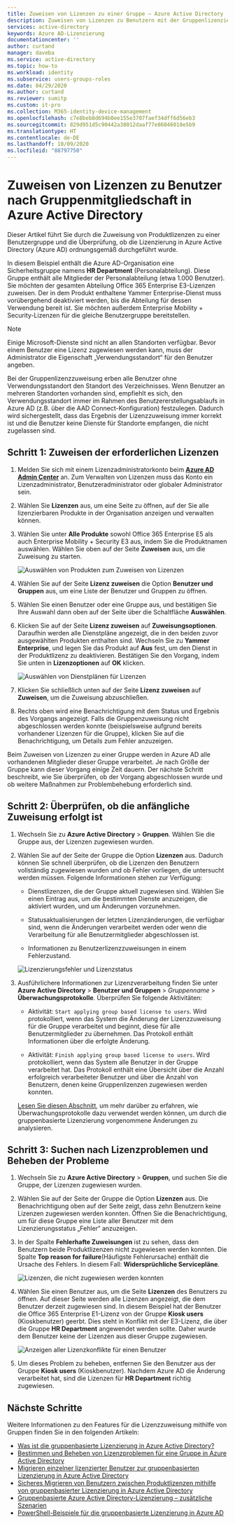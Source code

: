 ```yaml
---
title: Zuweisen von Lizenzen zu einer Gruppe – Azure Active Directory | Microsoft-Dokumentation
description: Zuweisen von Lizenzen zu Benutzern mit der Gruppenlizenzierung von Azure Active Directory
services: active-directory
keywords: Azure AD-Lizenzierung
documentationcenter: ''
author: curtand
manager: daveba
ms.service: active-directory
ms.topic: how-to
ms.workload: identity
ms.subservice: users-groups-roles
ms.date: 04/29/2020
ms.author: curtand
ms.reviewer: sumitp
ms.custom: it-pro
ms.collection: M365-identity-device-management
ms.openlocfilehash: c7e8beb8d694b0ee155e3707faef34dff6d56eb3
ms.sourcegitcommit: 829d951d5c90442a38012daaf77e86046018e5b9
ms.translationtype: HT
ms.contentlocale: de-DE
ms.lasthandoff: 10/09/2020
ms.locfileid: "88797750"
---
```

# <a name="assign-licenses-to-users-by-group-membership-in-azure-active-directory"></a>Zuweisen von Lizenzen zu Benutzer nach Gruppenmitgliedschaft in Azure Active Directory

Dieser Artikel führt Sie durch die Zuweisung von Produktlizenzen zu einer Benutzergruppe und die Überprüfung, ob die Lizenzierung in Azure Active Directory (Azure AD) ordnungsgemäß durchgeführt wurde.

In diesem Beispiel enthält die Azure AD-Organisation eine Sicherheitsgruppe namens **HR Department** (Personalabteilung). Diese Gruppe enthält alle Mitglieder der Personalabteilung (etwa 1.000 Benutzer). Sie möchten der gesamten Abteilung Office 365 Enterprise E3-Lizenzen zuweisen. Der in dem Produkt enthaltene Yammer Enterprise-Dienst muss vorübergehend deaktiviert werden, bis die Abteilung für dessen Verwendung bereit ist. Sie möchten außerdem Enterprise Mobility + Security-Lizenzen für die gleiche Benutzergruppe bereitstellen.

> [!NOTE]
> Einige Microsoft-Dienste sind nicht an allen Standorten verfügbar. Bevor einem Benutzer eine Lizenz zugewiesen werden kann, muss der Administrator die Eigenschaft „Verwendungsstandort“ für den Benutzer angeben.
>
> Bei der Gruppenlizenzzuweisung erben alle Benutzer ohne Verwendungsstandort den Standort des Verzeichnisses. Wenn Benutzer an mehreren Standorten vorhanden sind, empfiehlt es sich, den Verwendungsstandort immer im Rahmen des Benutzererstellungsablaufs in Azure AD (z.B. über die AAD Connect-Konfiguration) festzulegen. Dadurch wird sichergestellt, dass das Ergebnis der Lizenzzuweisung immer korrekt ist und die Benutzer keine Dienste für Standorte empfangen, die nicht zugelassen sind.

## <a name="step-1-assign-the-required-licenses"></a>Schritt 1: Zuweisen der erforderlichen Lizenzen

1. Melden Sie sich mit einem Lizenzadministratorkonto beim [**Azure AD Admin Center**](https://aad.portal.azure.com) an. Zum Verwalten von Lizenzen muss das Konto ein Lizenzadministrator, Benutzeradministrator oder globaler Administrator sein.

1. Wählen Sie **Lizenzen** aus, um eine Seite zu öffnen, auf der Sie alle lizenzierbaren Produkte in der Organisation anzeigen und verwalten können.

1. Wählen Sie unter **Alle Produkte** sowohl Office 365 Enterprise E5 als auch Enterprise Mobility + Security E3 aus, indem Sie die Produktnamen auswählen. Wählen Sie oben auf der Seite **Zuweisen** aus, um die Zuweisung zu starten.

   ![Auswählen von Produkten zum Zuweisen von Lizenzen](./media/licensing-groups-assign/licenses-all-products-assign.png)
  
1. Wählen Sie auf der Seite **Lizenz zuweisen** die Option **Benutzer und Gruppen** aus, um eine Liste der Benutzer und Gruppen zu öffnen.

1. Wählen Sie einen Benutzer oder eine Gruppe aus, und bestätigen Sie Ihre Auswahl dann oben auf der Seite über die Schaltfläche **Auswählen**.

1. Klicken Sie auf der Seite **Lizenz zuweisen** auf **Zuweisungsoptionen**. Daraufhin werden alle Dienstpläne angezeigt, die in den beiden zuvor ausgewählten Produkten enthalten sind. Wechseln Sie zu **Yammer Enterprise**, und legen Sie das Produkt auf **Aus** fest, um den Dienst in der Produktlizenz zu deaktivieren. Bestätigen Sie den Vorgang, indem Sie unten in **Lizenzoptionen** auf **OK** klicken.

   ![Auswählen von Dienstplänen für Lizenzen](./media/licensing-groups-assign/assignment-options.png)
  
1. Klicken Sie schließlich unten auf der Seite **Lizenz zuweisen** auf **Zuweisen**, um die Zuweisung abzuschließen.

1. Rechts oben wird eine Benachrichtigung mit dem Status und Ergebnis des Vorgangs angezeigt. Falls die Gruppenzuweisung nicht abgeschlossen werden konnte (beispielsweise aufgrund bereits vorhandener Lizenzen für die Gruppe), klicken Sie auf die Benachrichtigung, um Details zum Fehler anzuzeigen.

Beim Zuweisen von Lizenzen zu einer Gruppe werden in Azure AD alle vorhandenen Mitglieder dieser Gruppe verarbeitet. Je nach Größe der Gruppe kann dieser Vorgang einige Zeit dauern. Der nächste Schritt beschreibt, wie Sie überprüfen, ob der Vorgang abgeschlossen wurde und ob weitere Maßnahmen zur Problembehebung erforderlich sind.

## <a name="step-2-verify-that-the-initial-assignment-has-finished"></a>Schritt 2: Überprüfen, ob die anfängliche Zuweisung erfolgt ist

1. Wechseln Sie zu **Azure Active Directory** > **Gruppen**. Wählen Sie die Gruppe aus, der Lizenzen zugewiesen wurden.

1. Wählen Sie auf der Seite der Gruppe die Option **Lizenzen** aus. Dadurch können Sie schnell überprüfen, ob die Lizenzen den Benutzern vollständig zugewiesen wurden und ob Fehler vorliegen, die untersucht werden müssen. Folgende Informationen stehen zur Verfügung:

   - Dienstlizenzen, die der Gruppe aktuell zugewiesen sind. Wählen Sie einen Eintrag aus, um die bestimmten Dienste anzuzeigen, die aktiviert wurden, und um Änderungen vorzunehmen.

   - Statusaktualisierungen der letzten Lizenzänderungen, die verfügbar sind, wenn die Änderungen verarbeitet werden oder wenn die Verarbeitung für alle Benutzermitglieder abgeschlossen ist.

   - Informationen zu Benutzerlizenzzuweisungen in einem Fehlerzustand.

   ![Lizenzierungsfehler und Lizenzstatus](./media/licensing-groups-assign/assignment-errors.png)

1. Ausführlichere Informationen zur Lizenzverarbeitung finden Sie unter **Azure Active Directory** > **Benutzer und Gruppen** > *Gruppenname* > **Überwachungsprotokolle**. Überprüfen Sie folgende Aktivitäten:

   - Aktivität: `Start applying group based license to users`. Wird protokolliert, wenn das System die Änderung der Lizenzzuweisung für die Gruppe verarbeitet und beginnt, diese für alle Benutzermitglieder zu übernehmen. Das Protokoll enthält Informationen über die erfolgte Änderung.

   - Aktivität: `Finish applying group based license to users`. Wird protokolliert, wenn das System alle Benutzer in der Gruppe verarbeitet hat. Das Protokoll enthält eine Übersicht über die Anzahl erfolgreich verarbeiteter Benutzer und über die Anzahl von Benutzern, denen keine Gruppenlizenzen zugewiesen werden konnten.

   [Lesen Sie diesen Abschnitt](licensing-group-advanced.md#use-audit-logs-to-monitor-group-based-licensing-activity), um mehr darüber zu erfahren, wie Überwachungsprotokolle dazu verwendet werden können, um durch die gruppenbasierte Lizenzierung vorgenommene Änderungen zu analysieren.

## <a name="step-3-check-for-license-problems-and-resolve-them"></a>Schritt 3: Suchen nach Lizenzproblemen und Beheben der Probleme

1. Wechseln Sie zu **Azure Active Directory** > **Gruppen**, und suchen Sie die Gruppe, der Lizenzen zugewiesen wurden.
1. Wählen Sie auf der Seite der Gruppe die Option **Lizenzen** aus. Die Benachrichtigung oben auf der Seite zeigt, dass zehn Benutzern keine Lizenzen zugewiesen werden konnten. Öffnen Sie die Benachrichtigung, um für diese Gruppe eine Liste aller Benutzer mit dem Lizenzierungsstatus „Fehler“ anzuzeigen.
1. In der Spalte **Fehlerhafte Zuweisungen** ist zu sehen, dass den Benutzern beide Produktlizenzen nicht zugewiesen werden konnten. Die Spalte **Top reason for failure**(Häufigste Fehlerursache) enthält die Ursache des Fehlers. In diesem Fall: **Widersprüchliche Servicepläne**.

   ![Lizenzen, die nicht zugewiesen werden konnten](./media/licensing-groups-assign/failed-assignments.png)

1. Wählen Sie einen Benutzer aus, um die Seite **Lizenzen** des Benutzers zu öffnen. Auf dieser Seite werden alle Lizenzen angezeigt, die dem Benutzer derzeit zugewiesen sind. In diesem Beispiel hat der Benutzer die Office 365 Enterprise E1-Lizenz von der Gruppe **Kiosk users** (Kioskbenutzer) geerbt. Dies steht in Konflikt mit der E3-Lizenz, die über die Gruppe **HR Department** angewendet werden sollte. Daher wurde dem Benutzer keine der Lizenzen aus dieser Gruppe zugewiesen.

   ![Anzeigen aller Lizenzkonflikte für einen Benutzer](./media/licensing-groups-assign/user-licence-conflicting-service-plans.png)

1. Um dieses Problem zu beheben, entfernen Sie den Benutzer aus der Gruppe **Kiosk users** (Kioskbenutzer). Nachdem Azure AD die Änderung verarbeitet hat, sind die Lizenzen für **HR Department** richtig zugewiesen.

## <a name="next-steps"></a>Nächste Schritte

Weitere Informationen zu den Features für die Lizenzzuweisung mithilfe von Gruppen finden Sie in den folgenden Artikeln:

- [Was ist die gruppenbasierte Lizenzierung in Azure Active Directory?](../fundamentals/active-directory-licensing-whatis-azure-portal.md?context=azure%2factive-directory%2fusers-groups-roles%2fcontext%2fugr-context)
- [Bestimmen und Beheben von Lizenzproblemen für eine Gruppe in Azure Active Directory](licensing-groups-resolve-problems.md)
- [Migrieren einzelner lizenzierter Benutzer zur gruppenbasierten Lizenzierung in Azure Active Directory](licensing-groups-migrate-users.md)
- [Sicheres Migrieren von Benutzern zwischen Produktlizenzen mithilfe von gruppenbasierter Lizenzierung in Azure Active Directory](licensing-groups-change-licenses.md)
- [Gruppenbasierte Azure Active Directory-Lizenzierung – zusätzliche Szenarien](./licensing-group-advanced.md)
- [PowerShell-Beispiele für die gruppenbasierte Lizenzierung in Azure AD](licensing-ps-examples.md)